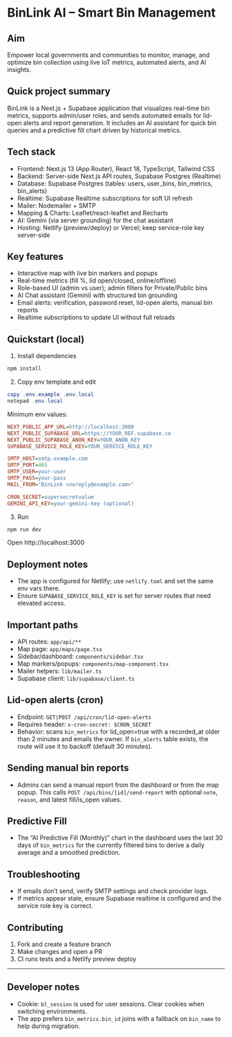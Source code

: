 # BinLink AI – Smart Bin Management

## Aim

Empower local governments and communities to monitor, manage, and optimize bin collection using live IoT metrics, automated alerts, and AI insights.

## Quick project summary

BinLink is a Next.js + Supabase application that visualizes real-time bin metrics, supports admin/user roles, and sends automated emails for lid-open alerts and report generation. It includes an AI assistant for quick bin queries and a predictive fill chart driven by historical metrics.

## Tech stack

- Frontend: Next.js 13 (App Router), React 18, TypeScript, Tailwind CSS
- Backend: Server-side Next.js API routes, Supabase Postgres (Realtime)
- Database: Supabase Postgres (tables: users, user_bins, bin_metrics, bin_alerts)
- Realtime: Supabase Realtime subscriptions for soft UI refresh
- Mailer: Nodemailer + SMTP
- Mapping & Charts: Leaflet/react-leaflet and Recharts
- AI: Gemini (via server grounding) for the chat assistant
- Hosting: Netlify (preview/deploy) or Vercel; keep service-role key server-side

## Key features

- Interactive map with live bin markers and popups
- Real-time metrics (fill %, lid open/closed, online/offline)
- Role-based UI (admin vs user); admin filters for Private/Public bins
- AI Chat assistant (Gemini) with structured bin grounding
- Email alerts: verification, password reset, lid-open alerts, manual bin reports
- Realtime subscriptions to update UI without full reloads

## Quickstart (local)

1. Install dependencies

```powershell
npm install
```

2. Copy env template and edit

```powershell
copy .env.example .env.local
notepad .env.local
```

Minimum env values:

```ini
NEXT_PUBLIC_APP_URL=http://localhost:3000
NEXT_PUBLIC_SUPABASE_URL=https://YOUR_REF.supabase.co
NEXT_PUBLIC_SUPABASE_ANON_KEY=YOUR_ANON_KEY
SUPABASE_SERVICE_ROLE_KEY=YOUR_SERVICE_ROLE_KEY

SMTP_HOST=smtp.example.com
SMTP_PORT=465
SMTP_USER=your-user
SMTP_PASS=your-pass
MAIL_FROM="BinLink <noreply@example.com>"

CRON_SECRET=supersecretvalue
GEMINI_API_KEY=your-gemini-key (optional)
```

3. Run

```powershell
npm run dev
```

Open http://localhost:3000

## Deployment notes

- The app is configured for Netlify; use `netlify.toml` and set the same env vars there.
- Ensure `SUPABASE_SERVICE_ROLE_KEY` is set for server routes that need elevated access.

## Important paths

- API routes: `app/api/**`
- Map page: `app/maps/page.tsx`
- Sidebar/dashboard: `components/sidebar.tsx`
- Map markers/popups: `components/map-component.tsx`
- Mailer helpers: `lib/mailer.ts`
- Supabase client: `lib/supabase/client.ts`

## Lid-open alerts (cron)

- Endpoint: `GET|POST /api/cron/lid-open-alerts`
- Requires header: `x-cron-secret: $CRON_SECRET`
- Behavior: scans `bin_metrics` for lid_open=true with a recorded_at older than 2 minutes and emails the owner. If `bin_alerts` table exists, the route will use it to backoff (default 30 minutes).

## Sending manual bin reports

- Admins can send a manual report from the dashboard or from the map popup. This calls `POST /api/bins/[id]/send-report` with optional `note`, `reason`, and latest fill/is_open values.

## Predictive Fill

- The “AI Predictive Fill (Monthly)” chart in the dashboard uses the last 30 days of `bin_metrics` for the currently filtered bins to derive a daily average and a smoothed prediction.

## Troubleshooting

- If emails don’t send, verify SMTP settings and check provider logs.
- If metrics appear stale, ensure Supabase realtime is configured and the service role key is correct.

## Contributing

1. Fork and create a feature branch
2. Make changes and open a PR
3. CI runs tests and a Netlify preview deploy

---

## Developer notes

- Cookie: `bl_session` is used for user sessions. Clear cookies when switching environments.
- The app prefers `bin_metrics.bin_id` joins with a fallback on `bin_name` to help during migration.
